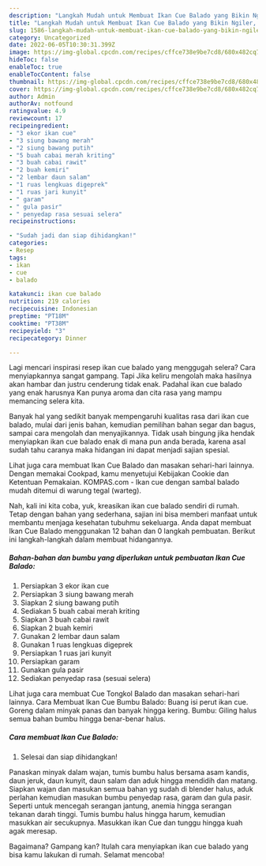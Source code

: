 ```yaml
---
description: "Langkah Mudah untuk Membuat Ikan Cue Balado yang Bikin Ngiler, Buat Buka Puasa Bisa Manjain Lidah"
title: "Langkah Mudah untuk Membuat Ikan Cue Balado yang Bikin Ngiler, Buat Buka Puasa Bisa Manjain Lidah"
slug: 1586-langkah-mudah-untuk-membuat-ikan-cue-balado-yang-bikin-ngiler-buat-buka-puasa-bisa-manjain-lidah
category: Uncategorized
date: 2022-06-05T10:30:31.399Z
image: https://img-global.cpcdn.com/recipes/cffce738e9be7cd8/680x482cq70/ikan-cue-balado-foto-resep-utama.jpg
hideToc: false
enableToc: true
enableTocContent: false
thumbnail: https://img-global.cpcdn.com/recipes/cffce738e9be7cd8/680x482cq70/ikan-cue-balado-foto-resep-utama.jpg
cover: https://img-global.cpcdn.com/recipes/cffce738e9be7cd8/680x482cq70/ikan-cue-balado-foto-resep-utama.jpg
author: Admin
authorAv: notfound
ratingvalue: 4.9
reviewcount: 17
recipeingredient:
- "3 ekor ikan cue"
- "3 siung bawang merah"
- "2 siung bawang putih"
- "5 buah cabai merah kriting"
- "3 buah cabai rawit"
- "2 buah kemiri"
- "2 lembar daun salam"
- "1 ruas lengkuas digeprek"
- "1 ruas jari kunyit"
- " garam"
- " gula pasir"
- " penyedap rasa sesuai selera"
recipeinstructions:

- "Sudah jadi dan siap dihidangkan!"
categories:
- Resep
tags:
- ikan
- cue
- balado

katakunci: ikan cue balado 
nutrition: 219 calories
recipecuisine: Indonesian
preptime: "PT18M"
cooktime: "PT38M"
recipeyield: "3"
recipecategory: Dinner

---
```



Lagi mencari inspirasi resep ikan cue balado yang menggugah selera? Cara menyiapkannya sangat gampang. Tapi Jika keliru mengolah maka hasilnya akan hambar dan justru cenderung tidak enak. Padahal ikan cue balado yang enak harusnya Kan punya aroma dan cita rasa yang mampu memancing selera kita.


Banyak hal yang sedikit banyak mempengaruhi kualitas rasa dari ikan cue balado, mulai dari jenis bahan, kemudian pemilihan bahan segar dan bagus, sampai cara mengolah dan menyajikannya. Tidak usah bingung jika hendak menyiapkan ikan cue balado enak di mana pun anda berada, karena asal sudah tahu caranya maka hidangan ini dapat menjadi sajian spesial.

Lihat juga cara membuat Ikan Cue Balado dan masakan sehari-hari lainnya. Dengan memakai Cookpad, kamu menyetujui Kebijakan Cookie dan Ketentuan Pemakaian. KOMPAS.com - Ikan cue dengan sambal balado mudah ditemui di warung tegal (warteg).


Nah, kali ini kita coba, yuk, kreasikan ikan cue balado sendiri di rumah. Tetap dengan bahan yang sederhana, sajian ini bisa memberi manfaat untuk membantu menjaga kesehatan tubuhmu sekeluarga. Anda dapat membuat Ikan Cue Balado menggunakan 12 bahan dan 0 langkah pembuatan. Berikut ini langkah-langkah dalam membuat hidangannya.

<!--inarticleads1-->

##### Bahan-bahan dan bumbu yang diperlukan untuk pembuatan Ikan Cue Balado:

1. Persiapkan 3 ekor ikan cue
1. Persiapkan 3 siung bawang merah
1. Siapkan 2 siung bawang putih
1. Sediakan 5 buah cabai merah kriting
1. Siapkan 3 buah cabai rawit
1. Siapkan 2 buah kemiri
1. Gunakan 2 lembar daun salam
1. Gunakan 1 ruas lengkuas digeprek
1. Persiapkan 1 ruas jari kunyit
1. Persiapkan  garam
1. Gunakan  gula pasir
1. Sediakan  penyedap rasa (sesuai selera)


Lihat juga cara membuat Cue Tongkol Balado dan masakan sehari-hari lainnya. Cara Membuat Ikan Cue Bumbu Balado: Buang isi perut ikan cue. Goreng dalam minyak panas dan banyak hingga kering. Bumbu: Giling halus semua bahan bumbu hingga benar-benar halus. 

<!--inarticleads2-->

##### Cara membuat Ikan Cue Balado:


1. Selesai dan siap dihidangkan!

Panaskan minyak dalam wajan, tumis bumbu halus bersama asam kandis, daun jeruk, daun kunyit, daun salam dan aduk hingga mendidih dan matang. Siapkan wajan dan masukan semua bahan yg sudah di blender halus, aduk perlahan kemudian masukan bumbu penyedap rasa, garam dan gula pasir. Seperti untuk mencegah serangan jantung, anemia hingga serangan tekanan darah tinggi. Tumis bumbu halus hingga harum, kemudian masukkan air secukupnya. Masukkan ikan Cue dan tunggu hingga kuah agak meresap. 

Bagaimana? Gampang kan? Itulah cara menyiapkan ikan cue balado yang bisa kamu lakukan di rumah. Selamat mencoba!
